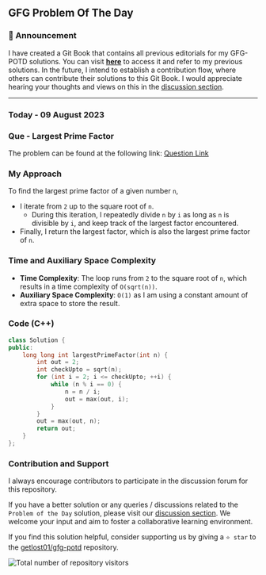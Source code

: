 ## GFG Problem Of The Day

### 🎉 Announcement
I have created a Git Book that contains all previous editorials for my GFG-POTD solutions. You can visit **[here](https://gl01.gitbook.io/gfg-editorials/)** to access it and refer to my previous solutions. In the future, I intend to establish a contribution flow, where others can contribute their solutions to this Git Book. I would appreciate hearing your thoughts and views on this in the [discussion section](https://github.com/getlost01/gfg-potd/discussions).

----
### Today - 09 August 2023
### Que - Largest Prime Factor

The problem can be found at the following link: [Question Link](https://practice.geeksforgeeks.org/problems/largest-prime-factor2601/1)

### My Approach

To find the largest prime factor of a given number `n`,
- I iterate from `2` up to the square root of `n`. 
	- During this iteration, I repeatedly divide `n` by `i` as long as `n` is divisible by `i`, and keep track of the largest factor encountered. 
- Finally, I return the largest factor, which is also the largest prime factor of `n`.

### Time and Auxiliary Space Complexity

- **Time Complexity**: The loop runs from `2` to the square root of `n`, which results in a time complexity of `O(sqrt(n))`.
- **Auxiliary Space Complexity**: `O(1)` as I am using a constant amount of extra space to store the result.

### Code (C++)
```cpp
class Solution {
public:
    long long int largestPrimeFactor(int n) {
        int out = 2;
        int checkUpto = sqrt(n);
        for (int i = 2; i <= checkUpto; ++i) {
            while (n % i == 0) {
                n = n / i;
                out = max(out, i);
            }
        }
        out = max(out, n);
        return out;
    }
};
```
### Contribution and Support

I always encourage contributors to participate in the discussion forum for this repository.

If you have a better solution or any queries / discussions related to the `Problem of the Day` solution, please visit our [discussion section](https://github.com/getlost01/gfg-potd/discussions). We welcome your input and aim to foster a collaborative learning environment.

If you find this solution helpful, consider supporting us by giving a `⭐ star` to the [getlost01/gfg-potd](https://github.com/getlost01/gfg-potd) repository.


![Total number of repository visitors](https://komarev.com/ghpvc/?username=gl01potdgfg&color=blue&&label=Visitors)
